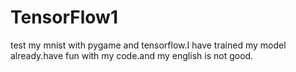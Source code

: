 # TensorFlow1
test my mnist with pygame and tensorflow.I have trained my model already.have fun with my code.and my english is not good.
